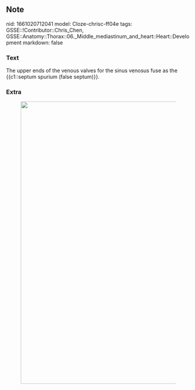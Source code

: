 ## Note
nid: 1661020712041
model: Cloze-chrisc-ff04e
tags: GSSE::!Contributor::Chris_Chen, GSSE::Anatomy::Thorax::06._Middle_mediastinum_and_heart::Heart::Development
markdown: false

### Text
<div class='toggle'>
  The upper ends of the venous valves for the sinus venosus fuse as
  the {{c1::septum spurium (false septum)}}.
</div>

### Extra
<figure id="5db0f021-8150-40c1-8bfb-85e5cd164843" class="image">
  <a href= 
  "Development%20a53d4c825df44f8fb462f3ca59f85760/Untitled%203.png">
  <img style="width:769px" src= 
  "e313ae33adfde77aeebe37b425f7fe17be92e2a5.png"></a>
</figure>
